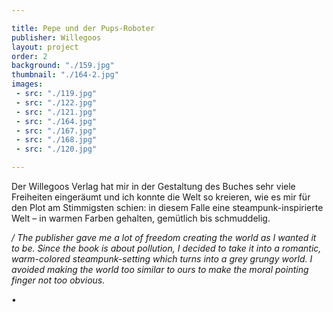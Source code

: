 ```yaml
---

title: Pepe und der Pups-Roboter
publisher: Willegoos
layout: project
order: 2
background: "./159.jpg"
thumbnail: "./164-2.jpg"
images:
 - src: "./119.jpg"
 - src: "./122.jpg"
 - src: "./121.jpg"
 - src: "./164.jpg"
 - src: "./167.jpg"
 - src: "./168.jpg"
 - src: "./120.jpg"

---
```


Der Willegoos Verlag hat mir in der Gestaltung des Buches sehr viele Freiheiten eingeräumt und ich konnte die Welt so kreieren, wie es mir für den Plot am Stimmigsten schien: in diesem Falle eine steampunk-inspirierte Welt – in warmen Farben gehalten, gemütlich bis schmuddelig.

*/ The publisher gave me a lot of freedom creating the world as I wanted it to be. Since the book is about pollution, I decided to take it into a romantic, warm-colored steampunk-setting which turns into a grey grungy world. I avoided making the world too similar to ours to make the moral pointing finger not too obvious.*

• 